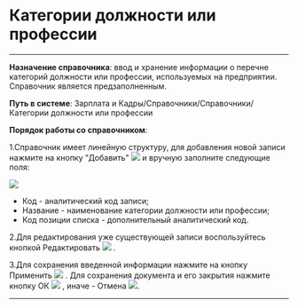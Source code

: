 ﻿# Категории должности или профессии
_ _ _ _ _ _

**Назначение справочника**: ввод и хранение информации о перечне категорий должности или профессии, используемых на предприятии. Справочник является предзаполненным.


**Путь в системе**: Зарплата и Кадры/Справочники/Справочники/Категории должности или профессии

**Порядок работы со справочником**:

1.Справочник имеет линейную структуру, для добавления новой записи нажмите на кнопку "Добавить" ![](topic:Com.AddFiles.Btn_Add.png) и вручную заполните следующие поля:

![](topic:.НСИ.AddFiles.Screenshot_2699.jpg)

* Код - аналитический код записи;
* Название - наименование категории должности или профессии;
* Код позиции списка - дополнительный аналитический код.


2.Для редактирования уже существующей записи воспользуйтесь кнопкой Редактировать ![](topic:Com.AddFiles.Buttons.Btn_Edit.png) .

3.Для сохранения введенной информации нажмите на кнопку Применить ![](topic:Com.AddFiles.Buttons.Btn_OK.png)  . Для сохранения документа и его закрытия нажмите кнопку ОК ![](topic:Com.AddFiles.Buttons.Btn_Post.png) , иначе - Отмена ![](topic:Com.AddFiles.Buttons.Btn_CloseCancel.png).

_ _ _  _

